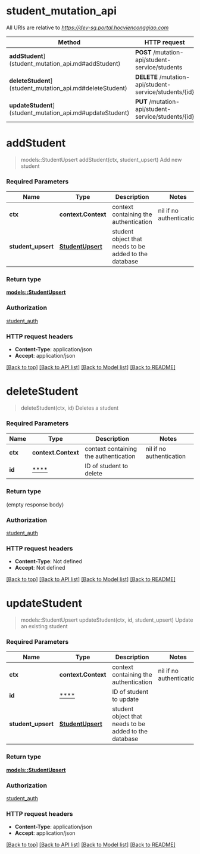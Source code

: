 # student_mutation_api

All URIs are relative to *https://dev-sg.portal.hocvienconggiao.com*

Method | HTTP request | Description
------------- | ------------- | -------------
**addStudent**](student_mutation_api.md#addStudent) | **POST** /mutation-api/student-service/students | Add new student
**deleteStudent**](student_mutation_api.md#deleteStudent) | **DELETE** /mutation-api/student-service/students/{id} | Deletes a student
**updateStudent**](student_mutation_api.md#updateStudent) | **PUT** /mutation-api/student-service/students/{id} | Update an existing student


# **addStudent**
> models::StudentUpsert addStudent(ctx, student_upsert)
Add new student

### Required Parameters

Name | Type | Description  | Notes
------------- | ------------- | ------------- | -------------
 **ctx** | **context.Context** | context containing the authentication | nil if no authentication
  **student_upsert** | [**StudentUpsert**](StudentUpsert.md)| student object that needs to be added to the database | 

### Return type

[**models::StudentUpsert**](StudentUpsert.md)

### Authorization

[student_auth](../README.md#student_auth)

### HTTP request headers

 - **Content-Type**: application/json
 - **Accept**: application/json

[[Back to top]](#) [[Back to API list]](../README.md#documentation-for-api-endpoints) [[Back to Model list]](../README.md#documentation-for-models) [[Back to README]](../README.md)

# **deleteStudent**
> deleteStudent(ctx, id)
Deletes a student

### Required Parameters

Name | Type | Description  | Notes
------------- | ------------- | ------------- | -------------
 **ctx** | **context.Context** | context containing the authentication | nil if no authentication
  **id** | [****](.md)| ID of student to delete | 

### Return type

 (empty response body)

### Authorization

[student_auth](../README.md#student_auth)

### HTTP request headers

 - **Content-Type**: Not defined
 - **Accept**: Not defined

[[Back to top]](#) [[Back to API list]](../README.md#documentation-for-api-endpoints) [[Back to Model list]](../README.md#documentation-for-models) [[Back to README]](../README.md)

# **updateStudent**
> models::StudentUpsert updateStudent(ctx, id, student_upsert)
Update an existing student

### Required Parameters

Name | Type | Description  | Notes
------------- | ------------- | ------------- | -------------
 **ctx** | **context.Context** | context containing the authentication | nil if no authentication
  **id** | [****](.md)| ID of student to update | 
  **student_upsert** | [**StudentUpsert**](StudentUpsert.md)| student object that needs to be added to the database | 

### Return type

[**models::StudentUpsert**](StudentUpsert.md)

### Authorization

[student_auth](../README.md#student_auth)

### HTTP request headers

 - **Content-Type**: application/json
 - **Accept**: application/json

[[Back to top]](#) [[Back to API list]](../README.md#documentation-for-api-endpoints) [[Back to Model list]](../README.md#documentation-for-models) [[Back to README]](../README.md)

